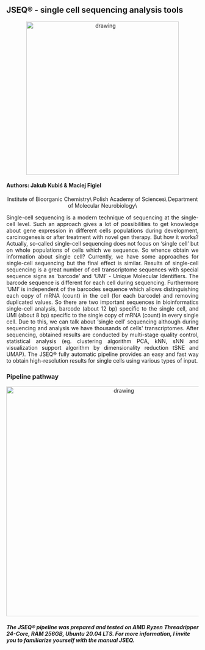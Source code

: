 ## JSEQ® - single cell sequencing analysis tools

<p align="center">
<img  src="https://github.com/Qubix96/Pictures/blob/main/Pictures/Logo.png?raw=true" alt="drawing" width="400" />
</p>

#### Authors: Jakub Kubiś & Maciej Figiel
<p align="center">
 Institute of Bioorganic Chemistry\
 Polish Academy of Sciences\
 Department of Molecular Neurobiology\
</p>


<div align="justify"> Single-cell sequencing is a modern technique of sequencing at the single-cell level. Such an approach gives a lot of possibilities to get knowledge about gene expression in different cells populations during development, carcinogenesis or after treatment with novel gen therapy. But how it works? Actually, so-called single-cell sequencing does not focus on ‘single cell’ but on whole populations of cells which we sequence. So whence obtain we information about single cell? Currently, we have some approaches for single-cell sequencing but the final effect is similar. Results of single-cell sequencing is a great number of cell transcriptome sequences with special sequence signs as ‘barcode’ and ‘UMI’ - Unique Molecular Identifiers. The barcode sequence is different for each cell during sequencing. Furthermore ‘UMI’ is independent of the barcodes sequence which allows distinguishing each copy of mRNA (count) in the cell (for each barcode) and removing duplicated values. So there are two important sequences in bioinformatics single-cell analysis, barcode (about 12 bp) specific to the single cell, and UMI (about 8 bp) specific to the single copy of mRNA (count) in every single cell. Due to this, we can talk about ‘single cell’ sequencing although during sequencing and analysis we have thousands of cells' transcriptomes. After sequencing, obtained results are conducted by multi-stage quality control, statistical analysis (eg. clustering algorithm PCA, kNN, sNN and visualization support algorithm by dimensionality reduction tSNE and UMAP). The JSEQ® fully automatic pipeline provides an easy and fast way to obtain high-resolution results for single cells using various types of input. </div>

### Pipeline pathway

<p align="center">
<img  src="https://github.com/Qubix96/Pictures/blob/main/Pictures/pipeline.png?raw=true" alt="drawing" width="600" />
</p>

##### The JSEQ® pipeline was prepared and tested on AMD Ryzen Threadripper 24-Core, RAM 256GB, Ubuntu 20.04 LTS. For more information, I invite you to familiarize yourself with the manual JSEQ.
